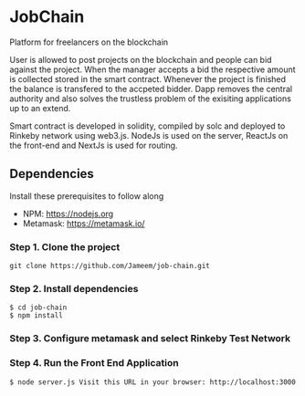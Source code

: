# JobChain

Platform for freelancers on the blockchain

User is allowed to post projects on the blockchain and people can bid against the project. 
When the manager accepts a bid the respective amount is collected stored in the smart contract. Whenever the project is finished
the balance is transfered to the accpeted bidder. Dapp removes the central authority and also solves the trustless problem of
the exisiting applications up to an extend.

Smart contract is developed in solidity, compiled by solc and deployed to Rinkeby network using web3.js. NodeJs is used on the server, ReactJs on the front-end and NextJs is used for routing. 

## Dependencies

Install these prerequisites to follow along

- NPM: https://nodejs.org
- Metamask: https://metamask.io/

### Step 1. Clone the project

```
git clone https://github.com/Jameem/job-chain.git
```
### Step 2. Install dependencies

```
$ cd job-chain
$ npm install
```
### Step 3. Configure metamask and select Rinkeby Test Network

### Step 4. Run the Front End Application

```
$ node server.js Visit this URL in your browser: http://localhost:3000
```

